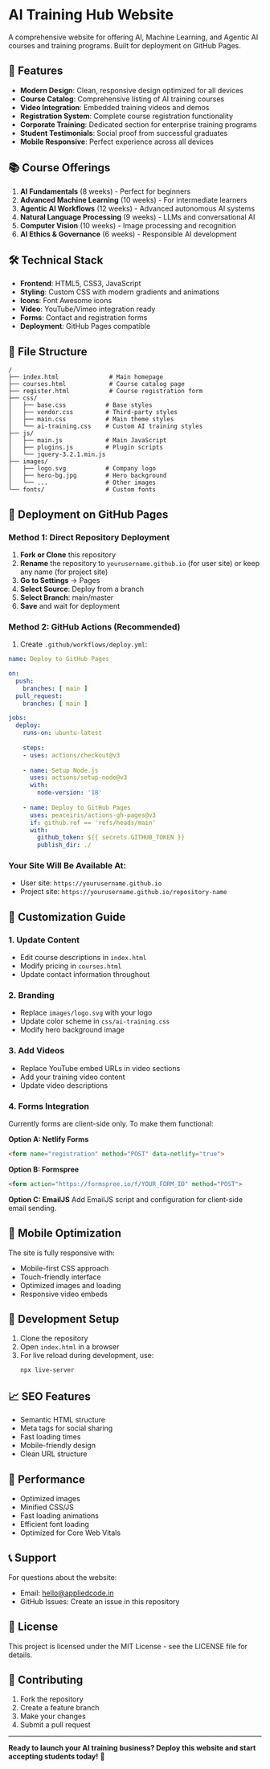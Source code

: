 # AI Training Hub Website

A comprehensive website for offering AI, Machine Learning, and Agentic AI courses and training programs. Built for deployment on GitHub Pages.

## 🚀 Features

- **Modern Design**: Clean, responsive design optimized for all devices
- **Course Catalog**: Comprehensive listing of AI training courses
- **Video Integration**: Embedded training videos and demos
- **Registration System**: Complete course registration functionality
- **Corporate Training**: Dedicated section for enterprise training programs
- **Student Testimonials**: Social proof from successful graduates
- **Mobile Responsive**: Perfect experience across all devices

## 📚 Course Offerings

1. **AI Fundamentals** (8 weeks) - Perfect for beginners
2. **Advanced Machine Learning** (10 weeks) - For intermediate learners
3. **Agentic AI Workflows** (12 weeks) - Advanced autonomous AI systems
4. **Natural Language Processing** (9 weeks) - LLMs and conversational AI
5. **Computer Vision** (10 weeks) - Image processing and recognition
6. **AI Ethics & Governance** (6 weeks) - Responsible AI development

## 🛠 Technical Stack

- **Frontend**: HTML5, CSS3, JavaScript
- **Styling**: Custom CSS with modern gradients and animations
- **Icons**: Font Awesome icons
- **Video**: YouTube/Vimeo integration ready
- **Forms**: Contact and registration forms
- **Deployment**: GitHub Pages compatible

## 📁 File Structure

```
/
├── index.html              # Main homepage
├── courses.html            # Course catalog page
├── register.html           # Course registration form
├── css/
│   ├── base.css           # Base styles
│   ├── vendor.css         # Third-party styles
│   ├── main.css           # Main theme styles
│   └── ai-training.css    # Custom AI training styles
├── js/
│   ├── main.js            # Main JavaScript
│   ├── plugins.js         # Plugin scripts
│   └── jquery-3.2.1.min.js
├── images/
│   ├── logo.svg           # Company logo
│   ├── hero-bg.jpg        # Hero background
│   └── ...                # Other images
└── fonts/                 # Custom fonts
```

## 🚀 Deployment on GitHub Pages

### Method 1: Direct Repository Deployment

1. **Fork or Clone** this repository
2. **Rename** the repository to `yourusername.github.io` (for user site) or keep any name (for project site)
3. **Go to Settings** → Pages
4. **Select Source**: Deploy from a branch
5. **Select Branch**: main/master
6. **Save** and wait for deployment

### Method 2: GitHub Actions (Recommended)

1. Create `.github/workflows/deploy.yml`:

```yaml
name: Deploy to GitHub Pages

on:
  push:
    branches: [ main ]
  pull_request:
    branches: [ main ]

jobs:
  deploy:
    runs-on: ubuntu-latest
    
    steps:
    - uses: actions/checkout@v3
    
    - name: Setup Node.js
      uses: actions/setup-node@v3
      with:
        node-version: '18'
    
    - name: Deploy to GitHub Pages
      uses: peaceiris/actions-gh-pages@v3
      if: github.ref == 'refs/heads/main'
      with:
        github_token: ${{ secrets.GITHUB_TOKEN }}
        publish_dir: ./
```

### Your Site Will Be Available At:
- User site: `https://yourusername.github.io`
- Project site: `https://yourusername.github.io/repository-name`

## 🎨 Customization Guide

### 1. Update Content
- Edit course descriptions in `index.html`
- Modify pricing in `courses.html`
- Update contact information throughout

### 2. Branding
- Replace `images/logo.svg` with your logo
- Update color scheme in `css/ai-training.css`
- Modify hero background image

### 3. Add Videos
- Replace YouTube embed URLs in video sections
- Add your training video content
- Update video descriptions

### 4. Forms Integration
Currently forms are client-side only. To make them functional:

**Option A: Netlify Forms**
```html
<form name="registration" method="POST" data-netlify="true">
```

**Option B: Formspree**
```html
<form action="https://formspree.io/f/YOUR_FORM_ID" method="POST">
```

**Option C: EmailJS**
Add EmailJS script and configuration for client-side email sending.

## 📱 Mobile Optimization

The site is fully responsive with:
- Mobile-first CSS approach
- Touch-friendly interface
- Optimized images and loading
- Responsive video embeds

## 🔧 Development Setup

1. Clone the repository
2. Open `index.html` in a browser
3. For live reload during development, use:
   ```bash
   npx live-server
   ```

## 📈 SEO Features

- Semantic HTML structure
- Meta tags for social sharing
- Fast loading times
- Mobile-friendly design
- Clean URL structure

## 🎯 Performance

- Optimized images
- Minified CSS/JS
- Fast loading animations
- Efficient font loading
- Optimized for Core Web Vitals

## 📞 Support

For questions about the website:
- Email: hello@appliedcode.in
- GitHub Issues: Create an issue in this repository

## 📄 License

This project is licensed under the MIT License - see the LICENSE file for details.

## 🤝 Contributing

1. Fork the repository
2. Create a feature branch
3. Make your changes
4. Submit a pull request

---

**Ready to launch your AI training business? Deploy this website and start accepting students today!** 🚀
